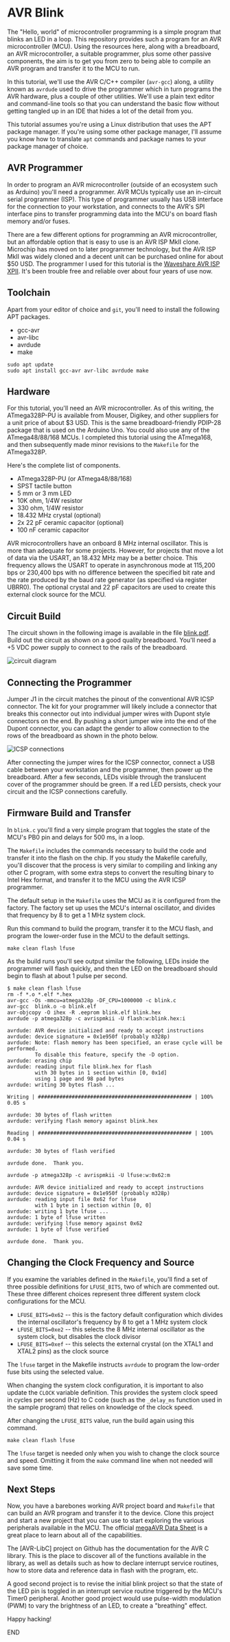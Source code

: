 AVR Blink
=========

The "Hello, world" of microcontroller programming is a simple program 
that blinks an LED in a loop. This repository provides such a program 
for an AVR microcontroller (MCU). Using the resources here, along with 
a breadboard, an AVR microcontroller, a suitable programmer, plus some 
other passive components, the aim is to get you from zero to being able 
to compile an AVR program and transfer it to the MCU to run.

In this tutorial, we'll use the AVR C/C++ compiler (`avr-gcc`) along, 
a utility known as `avrdude` used to drive the programmer which in turn 
programs the AVR hardware, plus a couple of other utilities. We'll use 
a plain text editor and command-line tools so that you can understand 
the basic flow without getting tangled up in an IDE that hides a lot of
the detail from you.

This tutorial assumes you're using a Linux distribution that uses the 
APT package manager. If you're using some other package manager, I'll
assume you know how to translate `apt` commands and package names to
your package manager of choice.


AVR Programmer
--------------

In order to program an AVR microcontroller (outside of an ecosystem 
such as Arduino) you'll need a programmer. AVR MCUs typically use an 
in-circuit serial programmer (ISP). This type of programmer usually 
has USB interface for the connection to your workstation, and connects 
to the AVR's SPI interface pins to transfer programming data into the 
MCU's on board flash memory and/or fuses.

There are a few different options for programming an AVR microcontroller, 
but an affordable option that is easy to use is an AVR ISP MkII clone. 
Microchip has moved on to later programmer technology, but the AVR ISP 
MkII was widely cloned and a decent unit can be purchased online for 
about $50 USD. The programmer I used for this tutorial is the 
[Waveshare AVR ISP XPII](https://www.amazon.com/dp/B00ID98C5K).
It's been trouble free and reliable over about four years of use now.


Toolchain
---------

Apart from your editor of choice and `git`, you'll need to install the 
following APT packages.

* gcc-avr
* avr-libc
* avrdude
* make

```shell
sudo apt update
sudo apt install gcc-avr avr-libc avrdude make
```

Hardware
--------

For this tutorial, you'll need an AVR microcontroller. As of this writing, 
the ATmega328P-PU is available from Mouser, Digikey, and other suppliers 
for a unit price of about $3 USD.  This is the same breadboard-friendly 
PDIP-28 package that is used on the Arduino Uno. You could also use any 
of the ATmega48/88/168 MCUs. I completed this tutorial using the ATmega168, 
and then subsequently made minor revisions to the `Makefile` for the 
ATmega328P.

Here's the complete list of components. 

* ATmega328P-PU (or ATmega48/88/168)
* SPST tactile button
* 5 mm or 3 mm LED
* 10K ohm, 1/4W resistor
* 330 ohm, 1/4W resistor
* 18.432 MHz crystal (optional)
* 2x 22 pF ceramic capacitor (optional)
* 100 nF ceramic capacitor

AVR microcontrollers have an onboard 8 MHz internal oscillator. This is 
more than adequate for some projects. However, for projects that move a 
lot of data via the USART, an 18.432 MHz may be a better choice. This 
frequency allows the USART to operate in asynchronous mode at 115,200 
bps or 230,400 bps with no difference between the specified bit rate and 
the rate produced by the baud rate generator (as specified via register
UBRR0). The optional crystal and 22 pF capacitors are used to create 
this external clock source for the MCU.


Circuit Build
-------------

The circuit shown in the following image is available in the file 
[blink.pdf](blink.pdf). Build out the circuit as shown on a good quality 
breadboard. You'll need a +5 VDC power supply to connect to the rails 
of the breadboard. 

![circuit diagram](blink.png)


Connecting the Programmer
-------------------------

Jumper J1 in the circuit matches the pinout of the conventional AVR 
ICSP connector. The kit for your programmer will likely include a 
connector that breaks this connector out into individual jumper wires 
with Dupont style connectors on the end. By pushing a short jumper wire 
into the end of the Dupont connector, you can adapt the gender to allow 
connection to the rows of the breadboard as shown in the photo below.

![ICSP connections](circuit-photo.jpg)

After connecting the jumper wires for the ICSP connector, connect a USB
cable between your workstation and the programmer, then power up the
breadboard. After a few seconds, LEDs visible through the translucent
cover of the programmer should be green. If a red LED persists, check
your circuit and the ICSP connections carefully.


Firmware Build and Transfer
---------------------------

In `blink.c` you'll find a very simple program that toggles the state 
of the MCU's PB0 pin and delays for 500 ms, in a loop.

The `Makefile` includes the commands necessary to build the code and
transfer it into the flash on the chip. If you study the Makefile 
carefully, you'll discover that the process is very similar to compiling
and linking any other C program, with some extra steps to convert the
resulting binary to Intel Hex format, and transfer it to the MCU using
the AVR ICSP programmer.

The default setup in the `Makefile` uses the MCU as it is configured
from the factory. The factory set up uses the MCU's internal oscillator,
and divides that frequency by 8 to get a 1 MHz system clock.

Run this command to build the program, transfer it to the MCU flash, 
and program the lower-order fuse in the MCU to the default settings.

```shell
make clean flash lfuse
```

As the build runs you'll see output similar the following, LEDs inside
the programmer will flash quickly, and then the LED on the breadboard
should begin to flash at about 1 pulse per second.

```
$ make clean flash lfuse
rm -f *.o *.elf *.hex
avr-gcc -Os -mmcu=atmega328p -DF_CPU=1000000 -c blink.c 
avr-gcc  blink.o -o blink.elf
avr-objcopy -O ihex -R .eeprom blink.elf blink.hex
avrdude -p atmega328p -c avrispmkii -U flash:w:blink.hex:i

avrdude: AVR device initialized and ready to accept instructions
avrdude: device signature = 0x1e950f (probably m328p)
avrdude: Note: flash memory has been specified, an erase cycle will be performed.
         To disable this feature, specify the -D option.
avrdude: erasing chip
avrdude: reading input file blink.hex for flash
         with 30 bytes in 1 section within [0, 0x1d]
         using 1 page and 98 pad bytes
avrdude: writing 30 bytes flash ...

Writing | ################################################## | 100% 0.05 s 

avrdude: 30 bytes of flash written
avrdude: verifying flash memory against blink.hex

Reading | ################################################## | 100% 0.04 s 

avrdude: 30 bytes of flash verified

avrdude done.  Thank you.

avrdude -p atmega328p -c avrispmkii -U lfuse:w:0x62:m

avrdude: AVR device initialized and ready to accept instructions
avrdude: device signature = 0x1e950f (probably m328p)
avrdude: reading input file 0x62 for lfuse
         with 1 byte in 1 section within [0, 0]
avrdude: writing 1 byte lfuse ...
avrdude: 1 byte of lfuse written
avrdude: verifying lfuse memory against 0x62
avrdude: 1 byte of lfuse verified

avrdude done.  Thank you.
```


Changing the Clock Frequency and Source
---------------------------------------

If you examine the variables defined in the `Makefile`, you'll find
a set of three possible definitions for `LFUSE_BITS`, two of which
are commented out. These three different choices represent three 
different system clock configurations for the MCU.

* `LFUSE_BITS=0x62` -- this is the factory default configuration
  which divides the internal oscillator's frequency by 8 to get a
  1 MHz system clock
* `LFUSE_BITS=0xe2` -- this selects the 8 MHz internal oscillator as 
  the system clock, but disables the clock divisor
* `LFUSE_BITS=0xef` -- this selects the external crystal (on the XTAL1
  and XTAL2 pins) as the clock source

The `lfuse` target in the Makefile instructs `avrdude` to program the
low-order fuse bits using the selected value.

When changing the system clock configuration, it is important to also
update the `CLOCK` variable definition. This provides the system clock
speed in cycles per second (Hz) to C code (such as the `_delay_ms` 
function used in the sample program) that relies on knowledge of the
clock speed.

After changing the `LFUSE_BITS` value, run the build again using this
command.

```shell
make clean flash lfuse
```

The `lfuse` target is needed only when you wish to change the clock
source and speed. Omitting it from the `make` command line when not 
needed will save some time.


Next Steps
----------

Now, you have a barebones working AVR project board and `Makefile` 
that can build an AVR program and transfer it to the device. Clone
this project and start a new project that you can use to start 
exploring the various peripherals available in the MCU. The official
[megaAVR Data Sheet](https://ww1.microchip.com/downloads/en/DeviceDoc/ATmega48A-PA-88A-PA-168A-PA-328-P-DS-DS40002061A.pdf) is a great place to learn 
about all of the capabilities.

The [AVR-LibC] project on Github has the documentation for the AVR
C library. This is the place to discover all of the functions 
available in the library, as well as details such as how to declare
interrupt service routines, how to store data and reference data in
flash with the program, etc.

A good second project is to revise the initial blink project so that
the state of the LED pin is toggled in an interrupt service routine 
triggered by the MCU's Timer0 peripheral. Another good project would
use pulse-width modulation (PWM) to vary the brightness of an LED,
to create a "breathing" effect.

Happy hacking!

END
